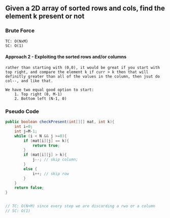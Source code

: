
## Given a 2D array of sorted rows and cols, find the element k present or not

### Brute Force

```
TC: O(NxM) 
SC: O(1)
```



#### Approach 2 - Exploiting the sorted rows and/or columns

```
rather than starting with (0,0), it would be great if you start with top right, and compare the element k if curr > k then that will definitly greater than all of the values in the column, then jsut do col--, and like that.
```

```
We have two equal good option to start:
	1. Top right (0, M-1)
	2. Bottom left (N-1, 0)
```

### Pseudo Code
```java
public boolean checkPresent(int[][] mat, int k){
	int i=0;
	int j=M-1;
	while (i < N && j >=0){
		if (mat[i][j] == k){
			return true;
		}
		if (mat[i][j] > k){
			j--; // skip column;
		}
		else {
			i++; // skip row
		}
	}
	return false;
}


// TC: O(N+M) since every step we are discarding a rwo or a column
// SC: O(1)
```